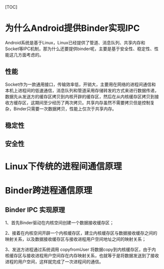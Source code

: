 [TOC]

# 为什么Android提供Binder实现IPC

Android系统是基于Linux，Linux已经提供了管道、消息队列、共享内存和Socket等IPC机制，那为什么还要提供binder呢，主要是基于安全性、稳定性、性能这几方面考虑的。

## 性能

Socket作为一款通用接口，传输效率低，开销大，主要用在网络的进程间通信和本机上进程间的低速通信，消息队列和管道采用存储转发的方式来进行数据传递，数据先从发送方的缓存区拷贝到内核开辟的缓存区，然后在从内核缓存区拷贝到接收方缓存区，这期间至少经历了两次拷贝。共享内存虽然不需要拷贝但是控制复杂，Binder只需要一次数据拷贝，性能上仅次于共享内存。

## 稳定性

## 安全性

# Linux下传统的进程间通信原理

# Binder跨进程通信原理

## Binder IPC 实现原理

1、首先Binder驱动在内核空间创建一个数据接收缓存区；

2、接着在内核空间开辟一个内核缓存区，建立内核缓存区与数据接收缓存之间的映射关系，以及数据接收缓存区与接收进程用户空间地址之间的映射关系；

3、发送方进程通过系统调用 copyfromUser 将数据copy到内核缓存区，由于内核缓存区与接收进程用户空间存在内存映射关系，也就等于是将数据发送到了接收进程的用户空间，这样就完成了一次进程间的通信。
